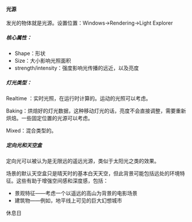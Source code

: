 #### 光源

发光的物体就是光源。设置位置：Windows->Rendering->Light Explorer

##### 核心属性：

* Shape：形状
* Size：大小影响光照面积
* strength/intensity：强度影响光传播的远近，以及亮度

##### 灯光类型：

Realtime ：实时光照，在运行时计算的。运动的光照可以考虑。

Baking：烘焙好的灯光数据，这种移动灯光的话，亮度不会直接调整，需要重新烘焙。一些固定位置的光源可以考虑。

Mixed：混合类型的。

##### 定向光和天空盒



定向光可以被认为是无限远的遥远光源，类似于太阳光之类的效果。

场景的默认天空盒只是晴天时的基本白天天空，但此背景可能包括远处的环境特征。这些有助于增强空间感和深度感，包括：

- 景观特征——考虑一个以遥远的高山为背景的电影场景
- 建筑物——例如，地平线上可见的巨大幻想城市

休息日